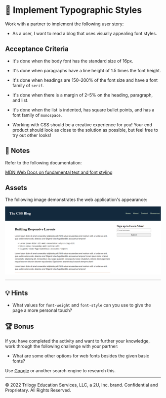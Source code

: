 # 📖 Implement Typographic Styles

Work with a partner to implement the following user story:

* As a user, I want to read a blog that uses visually appealing font styles.

## Acceptance Criteria

* It's done when the body font has the standard size of 16px.

* It's done when paragraphs have a line height of 1.5 times the font height.

* It's done when headings are 150–200% of the font size and have a font family of `serif`.

* It's done when there is a margin of 2–5% on the heading, paragraph, and list.

* It's done when the list is indented, has square bullet points, and has a font family of `monospace`.

* Working with CSS should be a creative experience for you! Your end product should look as close to the solution as possible, but feel free to try out other looks!

## 📝 Notes

Refer to the following documentation: 

[MDN Web Docs on fundamental text and font styling](https://developer.mozilla.org/en-US/docs/Learn/CSS/Styling_text/Fundamentals)

## Assets

The following image demonstrates the web application's appearance:

![The blog page includes a monospaced list and headings with a serif font.](Images/01-CSS-typography.png)

--- 

## 💡 Hints

* What values for `font-weight` and `font-style` can you use to give the page a more personal touch?

## 🏆 Bonus

If you have completed the activity and want to further your knowledge, work through the following challenge with your partner:

* What are some other options for web fonts besides the given basic fonts?

Use [Google](https://www.google.com) or another search engine to research this.

---
© 2022 Trilogy Education Services, LLC, a 2U, Inc. brand. Confidential and Proprietary. All Rights Reserved.
